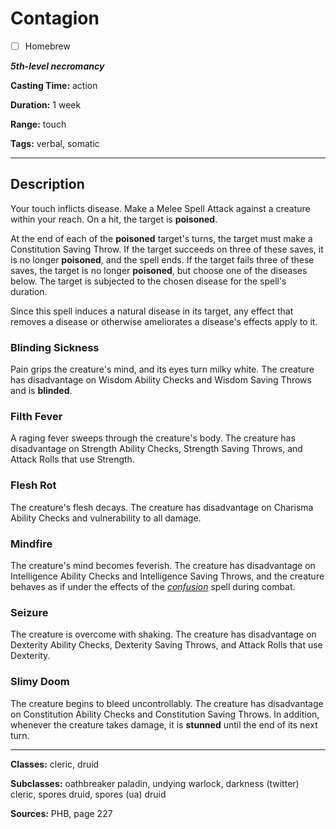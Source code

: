 # Contagion

- [ ] Homebrew

***5th-level necromancy***

**Casting Time:** action

**Duration:** 1 week

**Range:** touch

**Tags:** verbal, somatic

---

## Description
Your touch inflicts disease.
Make a Melee Spell Attack against a creature within your reach.
On a hit, the target is **poisoned**.

At the end of each of the **poisoned** target's turns, the target must make a Constitution Saving Throw.
If the target succeeds on three of these saves, it is no longer **poisoned**, and the spell ends.
If the target fails three of these saves, the target is no longer **poisoned**, but choose one of the diseases below.
The target is subjected to the chosen disease for the spell's duration.

Since this spell induces a natural disease in its target, any effect that removes a disease or otherwise ameliorates a disease's effects apply to it.

### Blinding Sickness
Pain grips the creature's mind, and its eyes turn milky white.
The creature has disadvantage on Wisdom Ability Checks and Wisdom Saving Throws and is **blinded**.

### Filth Fever
A raging fever sweeps through the creature's body.
The creature has disadvantage on Strength Ability Checks, Strength Saving Throws, and Attack Rolls that use Strength.

### Flesh Rot
The creature's flesh decays.
The creature has disadvantage on Charisma Ability Checks and vulnerability to all damage.

### Mindfire
The creature's mind becomes feverish.
The creature has disadvantage on Intelligence Ability Checks and Intelligence Saving Throws, and the creature behaves as if under the effects of the [*confusion*](./confusion) spell during combat.

### Seizure
The creature is overcome with shaking.
The creature has disadvantage on Dexterity Ability Checks, Dexterity Saving Throws, and Attack Rolls that use Dexterity.

### Slimy Doom
The creature begins to bleed uncontrollably.
The creature has disadvantage on Constitution Ability Checks and Constitution Saving Throws.
In addition, whenever the creature takes damage, it is **stunned** until the end of its next turn.

---

**Classes:** cleric, druid

**Subclasses:** oathbreaker paladin, undying warlock, darkness (twitter) cleric, spores druid, spores (ua) druid

**Sources:** PHB, page 227
